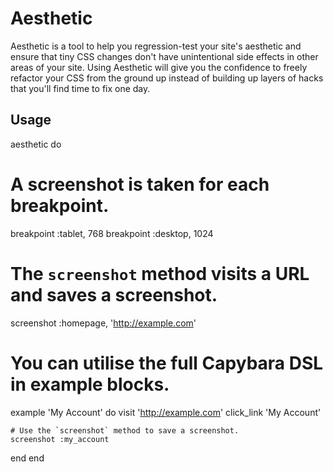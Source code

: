 # Aesthetic

Aesthetic is a tool to help you regression-test your site's aesthetic and ensure that tiny CSS changes don't have unintentional side effects in other areas of your site. Using Aesthetic will give you the confidence to freely refactor your CSS from the ground up instead of building up layers of hacks that you'll find time to fix one day.

## Usage

aesthetic do
  # A screenshot is taken for each breakpoint.
  breakpoint :tablet, 768
  breakpoint :desktop, 1024

  # The `screenshot` method visits a URL and saves a screenshot.
  screenshot :homepage, 'http://example.com'

  # You can utilise the full Capybara DSL in example blocks.
  example 'My Account' do
    visit 'http://example.com'
    click_link 'My Account'

    # Use the `screenshot` method to save a screenshot.
    screenshot :my_account
  end
end

